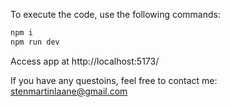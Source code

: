 To execute the code, use the following commands:

```bash
npm i
npm run dev
```

Access app at http://localhost:5173/

If you have any questoins, feel free to contact me: stenmartinlaane@gmail.com
